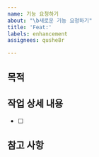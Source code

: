 ```yaml
---
name: 기능 요청하기
about: "\b새로운 기능 요청하기"
title: 'Feat:'
labels: enhancement
assignees: qushe8r

---
```


## 목적
>
## 작업 상세 내용
- [ ]
## 참고 사항
